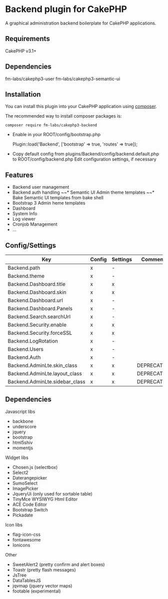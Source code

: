 # Backend plugin for CakePHP

A graphical administration backend boilerplate for CakePHP applications.

## Requirements

CakePHP v3.1+

## Dependencies

fm-labs/cakephp3-user
fm-labs/cakephp3-semantic-ui

## Installation

You can install this plugin into your CakePHP application using [composer](http://getcomposer.org).

The recommended way to install composer packages is:

```
composer require fm-labs/cakephp3-backend
```

- Enable in your ROOT/config/bootstrap.php

    Plugin::load('Backend', ['bootstrap' => true, 'routes' => true]);


- Copy default config from plugins/Backend/config/backend.default.php to ROOT/config/backend.php
    Edit configuration settings, if necessary


## Features

* Backend user management
* Backend auth handling
~~* Semantic UI Admin theme templates
~~* Bake Semantic UI templates from bake shell
* Bootstrap 3 Admin heme templates
* Dashboard
* System Info
* Log viewer
* Cronjob Management
* ...

## Config/Settings

| Key  | Config | Settings | Comment
|---|---|---|---|
|  Backend.path | x | - | |
|  Backend.theme | x | - | |
|  Backend.Dashboard.title | x | x | |
|  Backend.Dashboard.skin | x | x | |
|  Backend.Dashboard.url | x | - | |
|  Backend.Dashboard.Panels | x | - | |
|  Backend.Search.searchUrl | x | - | |
|  Backend.Security.enable | x | x | |
|  Backend.Security.forceSSL | x | x | |
|  Backend.LogRotation | x | - | |
|  Backend.Users | x | - | |
|  Backend.Auth | x | - | |
|  Backend.AdminLte.skin_class | x | x |DEPRECATED|
|  Backend.AdminLte.layout_class | x | x |DEPRECATED|
|  Backend.AdminLte.sidebar_class | x | x |DEPRECATED|


## Dependencies

Javascript libs

* backbone
* underscore
* jquery
* bootstrap
* html5shiv
* momentjs

Widget libs

* Chosen.js (selectbox)
* Select2
* Daterangepicker
* SumoSelect
* ImagePicker
* JqueryUi (only used for sortable table)
* TinyMce WYSIWYG Html Editor
* ACE Code Editor
* Bootstrap Switch
* Pickadate

Icon libs

* flag-icon-css
* fontawesome
* Ionicons

Other

* SweetAlert2 (pretty confirm and alert boxes)
* Toastr (pretty flash messages)
* JsTree
* DataTablesJS
* jqvmap (jquery vector maps)
* footable (experimental)